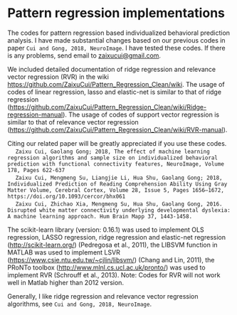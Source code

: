 # Pattern regression implementations

The codes for pattern regression based individualized behavioral prediction analysis. I have made substantial changes based on our previous codes in paper ```Cui and Gong, 2018, NeuroImage```. I have tested these codes. If there is any problems, send email to zaixucui@gmail.com.

We included detailed documentation of ridge regression and relevance vector regression (RVR) in the wiki https://github.com/ZaixuCui/Pattern_Regression_Clean/wiki.
The usage of codes of linear regression, lasso and elastic-net is similar to that of ridge regression (https://github.com/ZaixuCui/Pattern_Regression_Clean/wiki/Ridge-regression-manual).
The usage of codes of support vector regression is similar to that of relevance vector regression (https://github.com/ZaixuCui/Pattern_Regression_Clean/wiki/RVR-manual).

Citing our related paper will be greatly appreciated if you use these codes.
<br>&emsp; ```Zaixu Cui, Gaolang Gong; 2018, The effect of machine learning regression algorithms and sample size on individualized behavioral prediction with functional connectivity features, NeuroImage, Volume 178, Pages 622-637```
<br>&emsp; ```Zaixu Cui, Mengmeng Su, Liangjie Li, Hua Shu, Gaolang Gong; 2018, Individualized Prediction of Reading Comprehension Ability Using Gray Matter Volume, Cerebral Cortex, Volume 28, Issue 5, Pages 1656–1672, https://doi.org/10.1093/cercor/bhx061```
<br>&emsp; ```Zaixu Cui, Zhichao Xia, Mengmeng Su, Hua Shu, Gaolang Gong, 2016. Disrupted white matter connectivity underlying developmental dyslexia: A machine learning approach. Hum Brain Mapp 37, 1443-1458.```

The scikit-learn library (version: 0.16.1) was used to implement OLS regression, LASSO regression, ridge regression and elastic-net regression (http://scikit-learn.org/) (Pedregosa et al., 2011), the LIBSVM function in MATLAB was used to implement LSVR (https://www.csie.ntu.edu.tw/~cjlin/libsvm/) (Chang and Lin, 2011), the PRoNTo toolbox (http://www.mlnl.cs.ucl.ac.uk/pronto/) was used to implement RVR (Schrouff et al., 2013). 
Note: Codes for RVR will not work well in Matlab higher than 2012 version.

Generally, I like ridge regression and relevance vector regression algorithms, see ```Cui and Gong, 2018, NeuroImage```.
